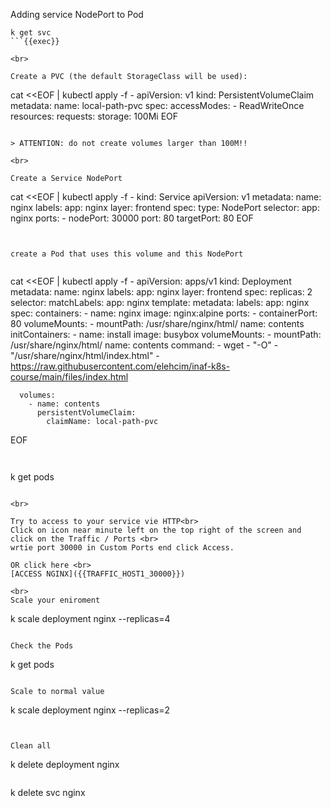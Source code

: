 
Adding service NodePort to Pod

```
k get svc
```{{exec}}

<br>

Create a PVC (the default StorageClass will be used):

```
cat <<EOF | kubectl apply -f -
apiVersion: v1
kind: PersistentVolumeClaim
metadata:
  name: local-path-pvc
spec:
  accessModes:
    - ReadWriteOnce
  resources:
    requests:
      storage: 100Mi
EOF
```{{exec}}

> ATTENTION: do not create volumes larger than 100M!!

<br>

Create a Service NodePort

```
cat <<EOF | kubectl apply -f -
kind: Service 
apiVersion: v1 
metadata:
  name: nginx
  labels:
    app: nginx
    layer: frontend
spec:
  type: NodePort
  selector:
    app: nginx
  ports:
    - nodePort: 30000
      port: 80
      targetPort: 80
EOF
```{{exec}}


create a Pod that uses this volume and this NodePort


```
cat <<EOF | kubectl apply -f -
apiVersion: apps/v1
kind: Deployment
metadata:
  name: nginx
  labels:
    app: nginx
    layer: frontend
spec:
  replicas: 2
  selector:
    matchLabels:
      app: nginx
  template:
    metadata:
      labels:
        app: nginx
    spec:
      containers:
      - name: nginx
        image: nginx:alpine
        ports:
          - containerPort: 80
        volumeMounts:
          - mountPath: /usr/share/nginx/html/
            name: contents
      initContainers:
      - name: install
        image: busybox
        volumeMounts:
          - mountPath: /usr/share/nginx/html/
            name: contents
        command:
        - wget
        - "-O"
        - "/usr/share/nginx/html/index.html"
        - https://raw.githubusercontent.com/elehcim/inaf-k8s-course/main/files/index.html
                
      volumes:
        - name: contents
          persistentVolumeClaim:
            claimName: local-path-pvc
EOF
```{{exec}}


```
k get pods
```{{exec}}

<br>

Try to access to your service vie HTTP<br>
Click on icon near minute left on the top right of the screen and click on the Traffic / Ports <br>
wrtie port 30000 in Custom Ports end click Access.

OR click here <br>
[ACCESS NGINX]({{TRAFFIC_HOST1_30000}})

<br>
Scale your eniroment

```
k scale deployment nginx --replicas=4
```{{exec}}

Check the Pods

```
k get pods
```{{exec}}

Scale to normal value

```
k scale deployment nginx --replicas=2
```{{exec}}


Clean all

```
k delete deployment nginx

```{{exec}}

```
k delete svc nginx
```{{exec}}




